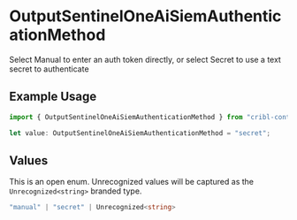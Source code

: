# OutputSentinelOneAiSiemAuthenticationMethod

Select Manual to enter an auth token directly, or select Secret to use a text secret to authenticate

## Example Usage

```typescript
import { OutputSentinelOneAiSiemAuthenticationMethod } from "cribl-control-plane/models/operations";

let value: OutputSentinelOneAiSiemAuthenticationMethod = "secret";
```

## Values

This is an open enum. Unrecognized values will be captured as the `Unrecognized<string>` branded type.

```typescript
"manual" | "secret" | Unrecognized<string>
```